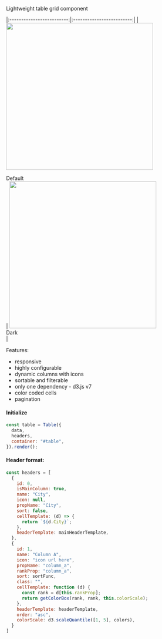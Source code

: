 Lightweight table grid component

|:-------------------------:|:-------------------------:|
|<a href="https://giorgi-ghviniashvili.github.io/table-grid/"><img height="400px" src="https://giorgi-ghviniashvili.github.io/table-grid/images/light.png"></a><div style="100%">Default</div> | <a href="https://giorgi-ghviniashvili.github.io/table-grid/dark.html"><img  height="400px" src="https://giorgi-ghviniashvili.github.io/table-grid/images/dark.png"></a> <div style="100%">Dark</div>|

Features: 
* responsive
* highly configurable
* dynamic columns with icons
* sortable and filterable
* only one dependency - d3.js v7
* color coded cells
* pagination

#### Initialize

```javascript
const table = Table({
  data,
  headers,
  container: "#table",
}).render();
```

#### Header format:

```javascript
const headers = [
  {
    id: 0,
    isMainColumn: true,
    name: "City",
    icon: null,
    propName: "City",
    sort: false,
    cellTemplate: (d) => {
      return `${d.City}`;
    },
    headerTemplate: mainHeaderTemplate,
  },
  {
    id: 1,
    name: "Column A",
    icon: "icon url here",
    propName: "column_a",
    rankProp: "column_a",
    sort: sortFunc,
    class: "",
    cellTemplate: function (d) {
      const rank = d[this.rankProp];
      return getColorBox(rank, rank, this.colorScale);
    },
    headerTemplate: headerTemplate,
    order: "asc",
    colorScale: d3.scaleQuantile([1, 5], colors),
  }
]
```
